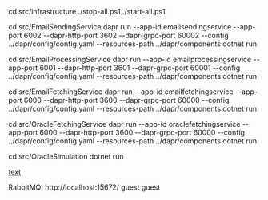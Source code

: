 cd src/infrastructure
./stop-all.ps1
./start-all.ps1

cd src/EmailSendingService
dapr run --app-id emailsendingservice --app-port 6002 --dapr-http-port 3602 --dapr-grpc-port 60002 --config ../dapr/config/config.yaml --resources-path ../dapr/components dotnet run

cd src/EmailProcessingService
dapr run --app-id emailprocessingservice --app-port 6001 --dapr-http-port 3601 --dapr-grpc-port 60001 --config ../dapr/config/config.yaml --resources-path ../dapr/components dotnet run

cd src/EmailFetchingService
dapr run --app-id emailfetchingservice --app-port 6000 --dapr-http-port 3600 --dapr-grpc-port 60000 --config ../dapr/config/config.yaml --resources-path ../dapr/components dotnet run

cd src/OracleFetchingService
dapr run --app-id oraclefetchingservice --app-port 6000 --dapr-http-port 3600 --dapr-grpc-port 60000 --config ../dapr/config/config.yaml --resources-path ../dapr/components dotnet run

cd src/OracleSimulation
dotnet run

[text](http://localhost:4000)

RabbitMQ:
http://localhost:15672/
guest
guest
